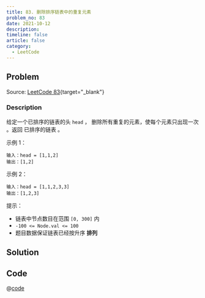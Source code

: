 ```yaml
---
title: 83. 删除排序链表中的重复元素
problem_no: 83
date: 2021-10-12
description:
timeline: false
article: false
category:
  - LeetCode
---
```


<!-- Description. -->

<!-- more -->

## Problem

Source: [LeetCode 83](https://leetcode-cn.com/problems/remove-duplicates-from-sorted-list/){target="_blank"}

### Description

给定一个已排序的链表的头 `head` ， 删除所有重复的元素，使每个元素只出现一次 。返回 已排序的链表 。

示例 1：

```text
输入：head = [1,1,2]
输出：[1,2]
```

示例 2：

```text
输入：head = [1,1,2,3,3]
输出：[1,2,3]
```

提示：

- 链表中节点数目在范围 `[0, 300]` 内
- `-100 <= Node.val <= 100`
- 题目数据保证链表已经按升序 **排列**

## Solution

## Code

@[code](@IOI/83-main.cpp)
